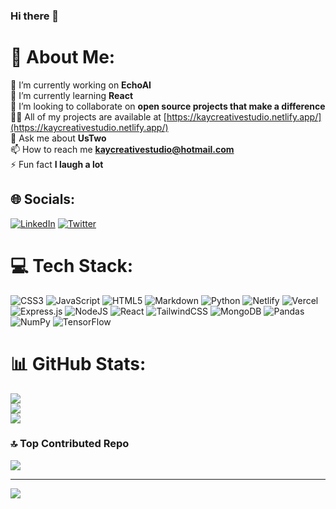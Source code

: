 ### Hi there 👋

# 💫 About Me:
🔭 I’m currently working on **EchoAI**<br>🌱 I’m currently learning **React**<br>👯 I’m looking to collaborate on **open source projects that make a difference**<br>👨‍💻 All of my projects are available at [https://kaycreativestudio.netlify.app/](https://kaycreativestudio.netlify.app/)<br>💬 Ask me about **UsTwo**<br>📫 How to reach me **kaycreativestudio@hotmail.com**<br>⚡ Fun fact **I laugh a lot**


## 🌐 Socials:
[![LinkedIn](https://img.shields.io/badge/LinkedIn-%230077B5.svg?logo=linkedin&logoColor=white)](https://linkedin.com/in/KhuloodHassan) [![Twitter](https://img.shields.io/badge/Twitter-%231DA1F2.svg?logo=Twitter&logoColor=white)](https://twitter.com/KhulooodHassan) 

# 💻 Tech Stack:
![CSS3](https://img.shields.io/badge/css3-%231572B6.svg?style=flat&logo=css3&logoColor=white) ![JavaScript](https://img.shields.io/badge/javascript-%23323330.svg?style=flat&logo=javascript&logoColor=%23F7DF1E) ![HTML5](https://img.shields.io/badge/html5-%23E34F26.svg?style=flat&logo=html5&logoColor=white) ![Markdown](https://img.shields.io/badge/markdown-%23000000.svg?style=flat&logo=markdown&logoColor=white) ![Python](https://img.shields.io/badge/python-3670A0?style=flat&logo=python&logoColor=ffdd54) ![Netlify](https://img.shields.io/badge/netlify-%23000000.svg?style=flat&logo=netlify&logoColor=#00C7B7) ![Vercel](https://img.shields.io/badge/vercel-%23000000.svg?style=flat&logo=vercel&logoColor=white) ![Express.js](https://img.shields.io/badge/express.js-%23404d59.svg?style=flat&logo=express&logoColor=%2361DAFB) ![NodeJS](https://img.shields.io/badge/node.js-6DA55F?style=flat&logo=node.js&logoColor=white) ![React](https://img.shields.io/badge/react-%2320232a.svg?style=flat&logo=react&logoColor=%2361DAFB) ![TailwindCSS](https://img.shields.io/badge/tailwindcss-%2338B2AC.svg?style=flat&logo=tailwind-css&logoColor=white) ![MongoDB](https://img.shields.io/badge/MongoDB-%234ea94b.svg?style=flat&logo=mongodb&logoColor=white) ![Pandas](https://img.shields.io/badge/pandas-%23150458.svg?style=flat&logo=pandas&logoColor=white) ![NumPy](https://img.shields.io/badge/numpy-%23013243.svg?style=flat&logo=numpy&logoColor=white) ![TensorFlow](https://img.shields.io/badge/TensorFlow-%23FF6F00.svg?style=flat&logo=TensorFlow&logoColor=white)
# 📊 GitHub Stats:
![](https://github-readme-stats.vercel.app/api?username=KhuloodHassan&theme=nord&hide_border=false&include_all_commits=true&count_private=true)<br/>
![](https://github-readme-streak-stats.herokuapp.com/?user=KhuloodHassan&theme=nord&hide_border=false)<br/>
![](https://github-readme-stats.vercel.app/api/top-langs/?username=KhuloodHassan&theme=nord&hide_border=false&include_all_commits=true&count_private=true&layout=compact)

### 🔝 Top Contributed Repo
![](https://github-contributor-stats.vercel.app/api?username=KhuloodHassan&limit=5&theme=nord&combine_all_yearly_contributions=true)

---
[![](https://visitcount.itsvg.in/api?id=KhuloodHassan&icon=0&color=6)](https://visitcount.itsvg.in)

<!-- Proudly created with GPRM ( https://gprm.itsvg.in ) -->
